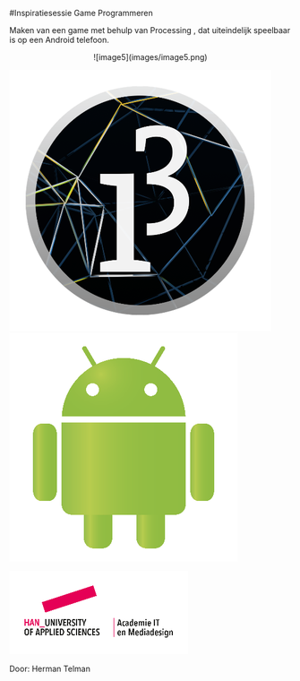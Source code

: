 #Inspiratiesessie Game Programmeren

Maken van een game met behulp van Processing , dat uiteindelijk speelbaar is op een Android telefoon.

<div align="center">
![image5](images/image5.png)
</div>

![image1](images/image1.png)![image3](images/image3.png)

![image2](images/image2.png)

Door: Herman Telman



